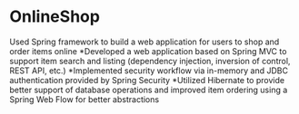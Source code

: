 # OnlineShop
Used Spring framework to build a web application for users to shop and order items online
*Developed a web application based on Spring MVC to support item search and listing (dependency injection, inversion of control, REST API, etc.)
*Implemented security workflow via in-memory and JDBC authentication provided by Spring Security
*Utilized Hibernate to provide better support of database operations and improved item ordering using a Spring Web Flow for better abstractions
